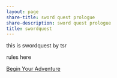 ```yaml
---
layout: page
share-title: sword quest prologue
share-description: sword quest prologue
title: swordquest
---
```

this is swordquest by tsr

rules here

[Begin Your Adventure](https://homocumulus.github.io/swordquest/prologue)

